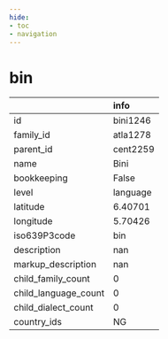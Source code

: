 ```yaml
---
hide:
- toc
- navigation
---
```

# bin
|                      | info     |
|:---------------------|:---------|
| id                   | bini1246 |
| family_id            | atla1278 |
| parent_id            | cent2259 |
| name                 | Bini     |
| bookkeeping          | False    |
| level                | language |
| latitude             | 6.40701  |
| longitude            | 5.70426  |
| iso639P3code         | bin      |
| description          | nan      |
| markup_description   | nan      |
| child_family_count   | 0        |
| child_language_count | 0        |
| child_dialect_count  | 0        |
| country_ids          | NG       |